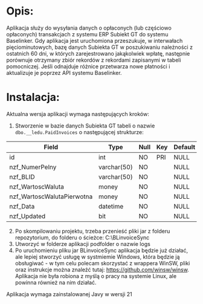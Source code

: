# Opis:
Aplikacja służy do wysyłania danych o opłaconych (lub częściowo opłaconych) transakcjach z systemu ERP Subiekt GT do systemu Baselinker. Gdy aplikacja jest uruchomiona przeszukuje, w interwałach pięciominutowych, bazę danych Subiekta GT w poszukiwaniu należności z ostatnich 60 dni, w których zarejestrowano jakąkolwiek wpłatę, następnie porównuje otrzymany zbiór rekordów z rekordami
zapisanymi w tabeli pomocniczej. Jeśli odnajduje różnice przetwarza nowe płatności i aktualizuje je poprzez API systemu Baselinker.
# Instalacja:
Aktualna wersja aplikacji wymaga następujących kroków:
1. Stworzenie w bazie danych Subiekta GT tabeli o nazwie `dbo.__ledu.PaidInvoices` o następującej strukturze:

| Field | Type | Null | Key | Default | Extra |
|---|---|---|---|---|---|
| id | int | NO | PRI | NULL | auto_increment |
| nzf_NumerPelny | varchar(50) | NO |  | NULL |  |
| nzf_BLID | varchar(50)  | NO   |     | NULL    |                |
| nzf_WartoscWaluta | money        | NO   |     | NULL    |                |
| nzf_WartoscWalutaPierwotna| money        | NO   |     | NULL    |                |
| nzf_Data    | datetime     | NO   |     | NULL    |                |
| nzf_Updated | bit          | NO   |     | NULL    |                |



2. Po skompilowaniu projektu, trzeba przenieść pliki jar z folderu repozytorium, do folderu o ścieżce: C:\BLinvoiceSync
3. Utworzyć w folderze aplikacji podfolder o nazwie logs
4. Po uruchomieniu pliku jar BLinvoiceSync aplikacja będzie już działać, ale lepiej stworzyć usługę w systmiemie Windows, która będzie ją obsługiwać - w tym celu polecam skorzystać z wrappera WinSW, pliki oraz instrukcje można znaleźć tutaj: https://github.com/winsw/winsw. Aplikacja nie była robiona z myślą o pracy na systemie Linux, ale powinna również na nim działać.

Aplikacja wymaga zainstalowanej Javy w wersji 21
